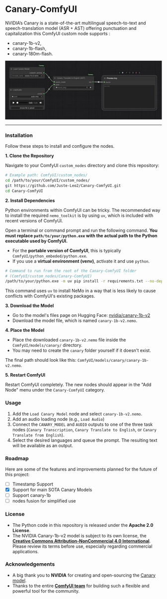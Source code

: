 
# Canary-ComfyUI

NVIDIA’s Canary is a state-of-the-art multilingual speech-to-text and speech-translation model (ASR + AST) offering punctuation and capitalization 
this ComfyUI custom node supports :
- canary-1b-v2, 
- canary-1b-flash, 
- canary-180m-flash.


<p align="center">
  <img src="docs/image1.png" alt="workflow screen">
</p>


---


### Installation

Follow these steps to install and configure the nodes.

**1. Clone the Repository**

Navigate to your ComfyUI `custom_nodes` directory and clone this repository:
```bash
# Example path: ComfyUI/custom_nodes/
cd /path/to/your/ComfyUI/custom_nodes/
git https://github.com/Juste-Leo2/Canary-ComfyUI.git
cd Canary-ComfyUI
```

**2. Install Dependencies**

Python environments within ComfyUI can be tricky. The recommended way to install the required `nemo_toolkit` is by using `uv`, which is included with recent versions of ComfyUI.

Open a terminal or command prompt and run the following command. **You must replace `path/to/your/python.exe` with the actual path to the Python executable used by ComfyUI.**

*   For the **portable version of ComfyUI**, this is typically `ComfyUI/python_embeded/python.exe`.
*   If you use a **virtual environment (venv)**, activate it and use `python`.

```bash
# Command to run from the root of the Canary-ComfyUI folder
# (ComfyUI/custom_nodes/Canary-ComfyUI)
/path/to/your/python.exe -m uv pip install -r requirements.txt --no-deps --force-reinstall --index-strategy unsafe-best-match
```
This command uses `uv` to install NeMo in a way that is less likely to cause conflicts with ComfyUI's existing packages.

**3. Download the Model**

*   Go to the model's files page on Hugging Face: [nvidia/canary-1b-v2](https://huggingface.co/nvidia/canary-1b-v2/tree/main)
*   Download the model file, which is named `canary-1b-v2.nemo`.

**4. Place the Model**

*   Place the downloaded `canary-1b-v2.nemo` file inside the `ComfyUI/models/canary/` directory.
*   You may need to create the `canary` folder yourself if it doesn't exist.

The final path should look like this: `ComfyUI/models/canary/canary-1b-v2.nemo`.

**5. Restart ComfyUI**

Restart ComfyUI completely. The new nodes should appear in the "Add Node" menu under the `Canary-ComfyUI` category.

### Usage

1.  Add the `Load Canary Model` node and select `canary-1b-v2.nemo`.
2.  Add an audio loading node (e.g., `Load Audio`)
3.  Connect the `CANARY_MODEL` and `AUDIO` outputs to one of the three task nodes (`Canary Transcription`, `Canary Translate to English`, or `Canary Translate from English`).
4.  Select the desired languages and queue the prompt. The resulting text will be available as an output.

### Roadmap

Here are some of the features and improvements planned for the future of this project:

- [ ] Timestamp Support
- [x] Support for main SOTA Canary Models 
- [ ] Support canary-1b
- [ ] nodes fusion for simplified use

### License

*   The Python code in this repository is released under the **Apache 2.0 License**.
*   The NVIDIA Canary-1b-v2 model is subject to its own license, the **[Creative Commons Attribution-NonCommercial 4.0 International](https://huggingface.co/datasets/choosealicense/licenses/blob/main/markdown/cc-by-4.0.md)**. Please review its terms before use, especially regarding commercial applications.

### Acknowledgements

*   A big thank you to **NVIDIA** for creating and open-sourcing the [Canary model](https://huggingface.co/nvidia).
*   Thanks to the entire **[ComfyUI team](https://github.com/comfyanonymous/ComfyUI)** for building such a flexible and powerful tool for the community.